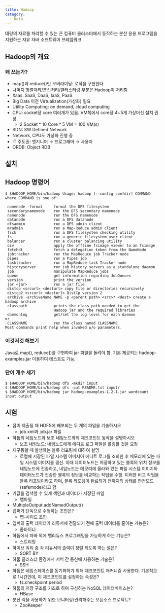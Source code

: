 ```yaml
---
title: Hadoop
category:
  - Data
---
```


대량의 자료를 처리할 수 있는 큰 컴퓨터 클러스터에서 동작하는 분산 응용 프로그램을 지원하는 자유 자바 소프트웨어 프레임워크

## Hadoop의 개요
### 왜 쓰는가?
- map()과 reduce()만 오버라이딩: 로직을 구현한다
- 나머지 병렬처리/분산처리/클러스터링 부분은 Hadoop이 처리함
- Xaas: SaaS, DaaS, IaaS, PaaS
- Big Data 이전 Virtualization(가상화) 필요
- Utility Computing: on demand, cloud computing
- CPU: socket당 core 여러개가 있음. VM쪽에서 core당 4~5개 가상머신 설치 권장.
  - 2 Socket * 10 Core * 5 VM = 100 VM(s)
- SDN: SW Defined Network
- Network, CPU도 가상화 진행 중
- IT 주도권: 엔지니어 → 프로그래머 → 사용자
- ORDB: Object RDB

## 설치

## Hadoop 명령어

```shell
$ $HADOOP_HOME/bin/hadoop Usage: hadoop [--config confdir] COMMAND where COMMAND is one of:

 namenode -format     format the DFS filesystem
 secondarynamenode    run the DFS secondary namenode
 namenode             run the DFS namenode
 datanode             run a DFS datanode
 dfsadmin             run a DFS admin client
 mradmin              run a Map-Reduce admin client
 fsck                 run a DFS filesystem checking utility
 fs                   run a generic filesystem user client
 balancer             run a cluster balancing utility
 oiv                  apply the offline fsimage viewer to an fsimage
 fetchdt              fetch a delegation token from the NameNode
 jobtracker           run the MapReduce job Tracker node
 pipes                run a Pipes job
 tasktracker          run a MapReduce task Tracker node
 historyserver        run job history servers as a standalone daemon
 job                  manipulate MapReduce jobs
 queue                get information regarding JobQueues
 version              print the version
 jar <jar>            run a jar file
 distcp <srcurl> <desturl> copy file or directories recursively
 distcp2 <srcurl> <desturl> DistCp version 2
 archive -archiveName NAME -p <parent path> <src>* <dest> create a hadoop archive
 classpath            prints the class path needed to get the
                      Hadoop jar and the required libraries
 daemonlog            get/set the log level for each daemon
or
 CLASSNAME            run the class named CLASSNAME
Most commands print help when invoked w/o parameters.
```

### 이것저것 해보기

Java로 map(), reduce()를 구현하여 jar 파일을 돌려야 함. 기본 제공되는 hadoop-examples.jar 이용하여 테스트도 가능.

### 단어 개수 세기

```shell
$ $HADOOP_HOME/bin/hadoop dfs -mkdir input 
$ $HADOOP_HOME/bin/hadoop dfs -put README.txt input/ 
$ $HADOOP_HOME/bin/hadoop jar hadoop-examples-1.2.1.jar wordcount input output
```

## 시험
- 잡이 제출될 때 HDFS에 배포되는 두 개의 파일을 기술하시오
  - job.xml과 job.jar 파일
- 하둡의 네임노드와 보조 네임노드와의 체크포인트 동작을 설명하시오
  - 보조 네임노드: 네임노드에게 에디트 로그 파일을 롤링할 것을 요청
- 재구동할 때 발생하는 블록 리포팅에 대하여 설명
  - 로컬에 저장된 파일 시스템 이미지아 에디트 로그를 조회한 후 메모리에 있는 파일 시스템 이미지를 갱신. 이때 데이터노드는 저장하고 있는 블록의 위치 정보를 네임노드에 전송하고, 네임노드는 메모리에 올라와 있는 파일 시스템 이미지와 데이터노드가 전송한 블록의 정보를 비교하는 작업을 수행. 이러한 비교 작업을 블록 리포팅이라고 하며, 블록 리포팅이 완료되기 전까지의 상태를 안전모드(safemode)라고 함
- 키값을 검색할 수 있게 색인과 데이터가 저장된 파일
  - 맵파일
- MultipleOutput.addNamedOutput()
- 맵퍼가 단독으로 수행하는 조인은?
  - 맵-사이드 조인
- 맵퍼의 출력 데이터가 리듀서에 전달되기 전에 출력 데이터를 줄이는 기능은?
  - 콤바이너
- 하둡에서 자바 외에 맵리듀스 프로그래밍을 가능하게 하는 기능은?
  - 스트리밍
- 하이브 쿼리 중 각 리듀서의 출력이 정렬 되도록 하는 절은?
  - SORT BY
- 하둡 클러스터 환경에서 서버 간 통신에 사용하는 기술은?
  - SSH
- 하둡은 네임스페이스를 동기화하기 위해 체크포인트 매커니즘 사용한다. 기본적으로 1시간인데, 이 체크포인트를 설정하는 속성은?
  - fs.checkpoint.period
- 하둡의 저장 구조를 기초로 하여 구성하는 NoSQL 데이터베이스는?
  - HBase
- 분산 락을 사용하기 위한 모니터링/관리해주는 오픈소스 프로젝트?
  - ZooKeeper
